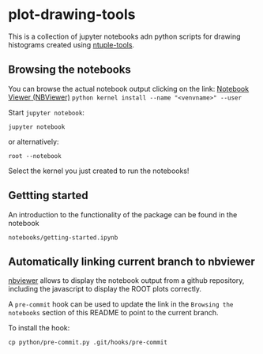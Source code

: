 # plot-drawing-tools

This is a collection of jupyter notebooks adn python scripts for drawing histograms created using [ntuple-tools](https://github.com/cerminar/ntuple-tools/).

## Browsing the notebooks

You can browse the actual notebook output clicking on the link:
[Notebook Viewer (NBViewer)](https://nbviewer.jupyter.org/github/cerminar/plot-drawing-tools/tree/master/)
`python kernel install --name "<venvname>" --user`

Start `jupyter notebook`:

`jupyter notebook`

or alternatively:

`root --notebook`

Select the kernel you just created to run the notebooks!

## Gettting started

An introduction to the functionality of the package can be found in the notebook

`notebooks/getting-started.ipynb`

## Automatically linking current branch to nbviewer

[nbviewer](https://nbviewer.org/) allows to display the notebook output from a github repository, including the javascript to display the ROOT plots correctly.

A `pre-commit` hook can be used to update the link in the `Browsing the notebooks` section of this README to point to the current branch.

To install the hook:

`cp python/pre-commit.py .git/hooks/pre-commit`


